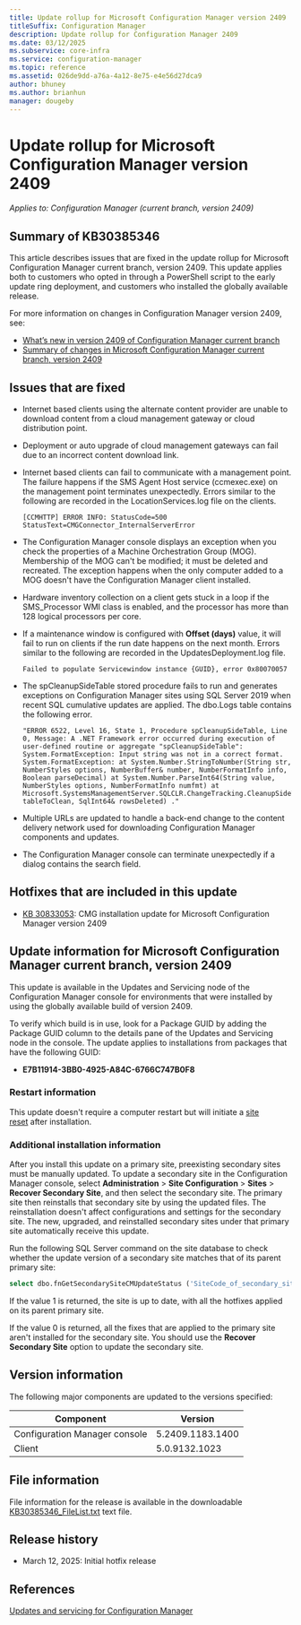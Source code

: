 ```yaml
---
title: Update rollup for Microsoft Configuration Manager version 2409
titleSuffix: Configuration Manager
description: Update rollup for Configuration Manager 2409
ms.date: 03/12/2025
ms.subservice: core-infra
ms.service: configuration-manager
ms.topic: reference
ms.assetid: 026de9dd-a76a-4a12-8e75-e4e56d27dca9
author: bhuney
ms.author: brianhun
manager: dougeby
---
```


# Update rollup for Microsoft Configuration Manager version 2409

*Applies to: Configuration Manager (current branch, version 2409)*

## Summary of KB30385346
This article describes issues that are fixed in the update rollup for Microsoft Configuration Manager current branch, version 2409. This update applies both to customers who opted in through a PowerShell script to the early update ring deployment, and customers who installed the globally available release.

For more information on changes in Configuration Manager version 2409, see:

- [What’s new in version 2409 of Configuration Manager current branch](../../core/plan-design/changes/whats-new-in-version-2409.md)
- [Summary of changes in Microsoft Configuration Manager current branch, version 2409](../../hotfix/2409/30195272.md)

## Issues that are fixed
<!-- 31239212 -->
- Internet based clients using the alternate content provider are unable to download content from a cloud management gateway or cloud distribution point.

<!-- 30833053 -->
- Deployment or auto upgrade of cloud management gateways can fail due to an incorrect content download link.

<!-- 30795943 -->
- Internet based clients can fail to communicate with a management point. The failure happens if the SMS Agent Host service (ccmexec.exe) on the management point terminates unexpectedly.
Errors similar to the following are recorded in the LocationServices.log file on the clients.
   ```console
   [CCMHTTP] ERROR INFO: StatusCode=500 StatusText=CMGConnector_InternalServerError
   ```

<!-- 30795793 -->
- The Configuration Manager console displays an exception when you check the properties of a Machine Orchestration Group (MOG). Membership of the MOG can't be modified; it must be deleted and recreated. The exception happens when the only computer added to a MOG doesn't have the Configuration Manager client installed.

<!-- 30795930 -->
- Hardware inventory collection on a client gets stuck in a loop if the SMS_Processor WMI class is enabled, and the processor has more than 128 logical processors per core.

<!-- 30795082 -->
- If a maintenance window is configured with **Offset (days)** value, it will fail to run on clients if the run date happens on the next month. Errors similar to the following are recorded in the UpdatesDeployment.log file.
   ```console
   Failed to populate Servicewindow instance {GUID}, error 0x80070057
   ```

<!-- 30795098 -->
- The spCleanupSideTable stored procedure fails to run and generates exceptions on Configuration Manager sites using SQL Server 2019 when recent SQL cumulative updates are applied. The dbo.Logs table contains the following error.
   ```console
   "ERROR 6522, Level 16, State 1, Procedure spCleanupSideTable, Line 0, Message: A .NET Framework error occurred during execution of user-defined routine or aggregate "spCleanupSideTable": System.FormatException: Input string was not in a correct format. System.FormatException: at System.Number.StringToNumber(String str, NumberStyles options, NumberBuffer& number, NumberFormatInfo info, Boolean parseDecimal) at System.Number.ParseInt64(String value, NumberStyles options, NumberFormatInfo numfmt) at Microsoft.SystemsManagementServer.SQLCLR.ChangeTracking.CleanupSideTable(String tableToClean, SqlInt64& rowsDeleted) ."
   ```

<!-- 31341652 -->
- Multiple URLs are updated to handle a back-end change to the content delivery network used for downloading Configuration Manager components and updates.

<!-- 31476761 -->
- The Configuration Manager console can terminate unexpectedly if a dialog contains the search field.

## Hotfixes that are included in this update

- [KB 30833053](../../hotfix/2409/30833053.md): CMG installation update for Microsoft Configuration Manager version 2409

## Update information for Microsoft Configuration Manager current branch, version 2409

This update is available in the Updates and Servicing node of the Configuration Manager console for environments that were installed by using the globally available build of version 2409.

<!-- Members of the Configuration Manager Technology Adoption Program (TAP) must first apply the private TAP rollup before this update is displayed. -->

To verify which build is in use, look for a Package GUID by adding the Package GUID column to the details pane of the Updates and Servicing node in the console. The update applies to installations from packages that have the following GUID:

- **E7B11914-3BB0-4925-A84C-6766C747B0F8**

### Restart information

This update doesn't require a computer restart but will initiate a [site reset](../../core/servers/manage/modify-your-infrastructure.md#bkmk_reset) after installation.

### Additional installation information

After you install this update on a primary site, preexisting secondary sites must be manually updated. To update a secondary site in the Configuration Manager console, select **Administration** > **Site Configuration** > **Sites** >  **Recover Secondary Site**, and then select the secondary site. The primary site then reinstalls that secondary site by using the updated files. The reinstallation doesn't affect configurations and settings for the secondary site. The new, upgraded, and reinstalled secondary sites under that primary site automatically receive this update.

Run the following SQL Server command on the site database to check whether the update version of a secondary site matches that of its parent primary site:

```sql
select dbo.fnGetSecondarySiteCMUpdateStatus ('SiteCode_of_secondary_site')
```

If the value 1 is returned, the site is up to date, with all the hotfixes applied on its parent primary site.

If the value 0 is returned, all the fixes that are applied to the primary site aren't installed for the secondary site. You should use the **Recover Secondary Site** option to update the secondary site.

## Version information

The following major components are updated to the versions specified:

| Component | Version |
|---|---|
| Configuration Manager console | 5.2409.1183.1400 |
| Client | 5.0.9132.1023 |

## File information

File information for the release is available in the downloadable [KB30385346_FileList.txt](https://aka.ms/KB30385346_FileList) text file.

## Release history

- March 12, 2025: Initial hotfix release

## References

[Updates and servicing for Configuration Manager](../../core/servers/manage/updates.md)
